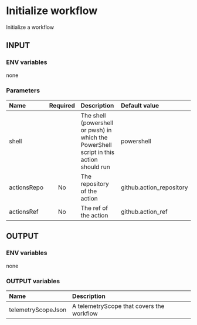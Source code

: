 # Initialize workflow

Initialize a workflow

## INPUT

### ENV variables

none

### Parameters

| Name | Required | Description | Default value |
| :-- | :-: | :-- | :-- |
| shell | | The shell (powershell or pwsh) in which the PowerShell script in this action should run | powershell |
| actionsRepo | No | The repository of the action | github.action_repository |
| actionsRef | No | The ref of the action | github.action_ref |

## OUTPUT

### ENV variables

none

### OUTPUT variables

| Name | Description |
| :-- | :-- |
| telemetryScopeJson | A telemetryScope that covers the workflow |
